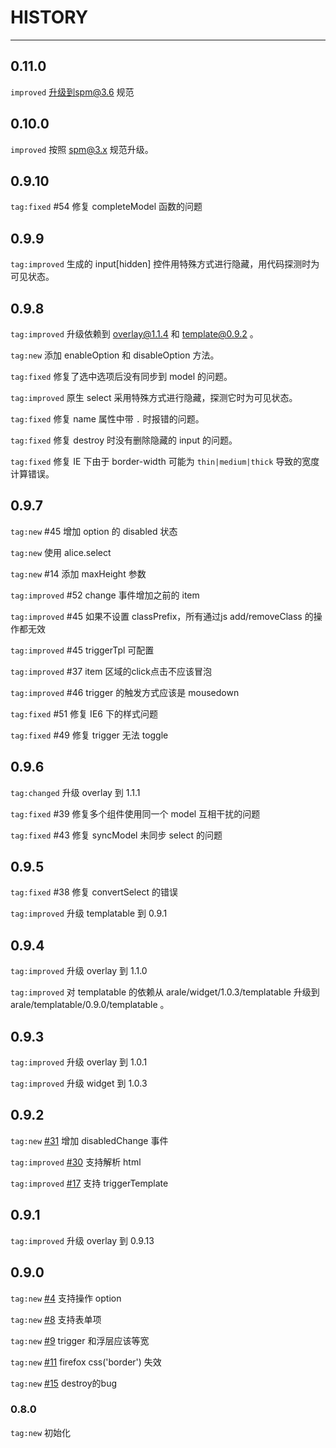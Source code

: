 # HISTORY

---

## 0.11.0

`improved` 升级到spm@3.6 规范

## 0.10.0

`improved` 按照 spm@3.x 规范升级。

## 0.9.10

`tag:fixed` #54 修复 completeModel 函数的问题

## 0.9.9

`tag:improved` 生成的 input[hidden] 控件用特殊方式进行隐藏，用代码探测时为可见状态。

## 0.9.8

`tag:improved` 升级依赖到 overlay@1.1.4 和 template@0.9.2 。

`tag:new` 添加 enableOption 和 disableOption 方法。

`tag:fixed` 修复了选中选项后没有同步到 model 的问题。

`tag:improved` 原生 select 采用特殊方式进行隐藏，探测它时为可见状态。

`tag:fixed` 修复 name 属性中带 `.` 时报错的问题。

`tag:fixed` 修复 destroy 时没有删除隐藏的 input 的问题。

`tag:fixed` 修复 IE 下由于 border-width 可能为 `thin|medium|thick` 导致的宽度计算错误。


## 0.9.7

`tag:new` #45 增加 option 的 disabled 状态

`tag:new` 使用 alice.select

`tag:new` #14 添加 maxHeight 参数

`tag:improved` #52 change 事件增加之前的 item

`tag:improved` #45 如果不设置 classPrefix，所有通过js add/removeClass 的操作都无效

`tag:improved` #45 triggerTpl 可配置

`tag:improved` #37 item 区域的click点击不应该冒泡

`tag:improved` #46 trigger 的触发方式应该是 mousedown

`tag:fixed` #51 修复 IE6 下的样式问题

`tag:fixed` #49 修复 trigger 无法 toggle 

## 0.9.6

`tag:changed` 升级 overlay 到 1.1.1

`tag:fixed` #39 修复多个组件使用同一个 model 互相干扰的问题 

`tag:fixed` #43 修复 syncModel 未同步 select 的问题 

## 0.9.5

`tag:fixed` #38 修复 convertSelect 的错误

`tag:improved` 升级 templatable 到 0.9.1


## 0.9.4

`tag:improved` 升级 overlay 到 1.1.0

`tag:improved` 对 templatable 的依赖从 arale/widget/1.0.3/templatable 升级到 arale/templatable/0.9.0/templatable 。


## 0.9.3

`tag:improved` 升级 overlay 到 1.0.1

`tag:improved` 升级 widget 到 1.0.3

## 0.9.2

`tag:new` [#31](https://github.com/aralejs/select/issues/31) 增加 disabledChange 事件

`tag:improved` [#30](https://github.com/aralejs/select/issues/30) 支持解析 html

`tag:improved` [#17](https://github.com/aralejs/select/issues/17) 支持 triggerTemplate

## 0.9.1

`tag:improved` 升级 overlay 到 0.9.13

## 0.9.0

`tag:new` [#4](https://github.com/aralejs/select/issues/4) 支持操作 option

`tag:new` [#8](https://github.com/aralejs/select/issues/8) 支持表单项

`tag:new` [#9](https://github.com/aralejs/select/issues/9) trigger 和浮层应该等宽

`tag:new` [#11](https://github.com/aralejs/select/issues/11) firefox css('border') 失效

`tag:new` [#15](https://github.com/aralejs/select/issues/15) destroy的bug

### 0.8.0

`tag:new` 初始化
